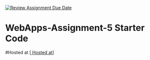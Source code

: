 [![Review Assignment Due Date](https://classroom.github.com/assets/deadline-readme-button-24ddc0f5d75046c5622901739e7c5dd533143b0c8e959d652212380cedb1ea36.svg)](https://classroom.github.com/a/7kKA03Up)
# WebApps-Assignment-5 Starter Code
#Hosted at
[[ Hosted at](https://github.com/44-563-WebApps-F23/44563-webapps-f23-assignment5-S567006.git)]
